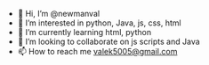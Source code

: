 - 👋 Hi, I’m @newmanval
- 👀 I’m interested in python, Java, js, css, html
- 🌱 I’m currently learning html, python 
- 💞️ I’m looking to collaborate on js scripts and Java
- 📫 How to reach me valek5005@gmail.com

<!---
newmanval/newmanval is a ✨ special ✨ repository because its `README.md` (this file) appears on your GitHub profile.
You can click the Preview link to take a look at your changes.
--->
